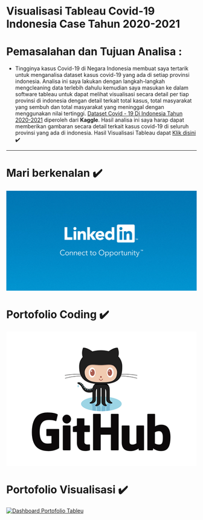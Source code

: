 # Visualisasi Tableau Covid-19 Indonesia Case Tahun 2020-2021

# Pemasalahan dan Tujuan Analisa :
- Tingginya kasus Covid-19 di Negara Indonesia membuat saya tertarik untuk menganalisa dataset kasus covid-19 yang ada di setiap provinsi indonesia. Analisa ini saya lakukan dengan langkah-langkah mengcleaning data terlebih dahulu kemudian saya masukan ke dalam software tableau untuk dapat melihat visualisasi secara detail per tiap provinsi di indonesia dengan detail terkait total kasus, total masyarakat yang sembuh dan total masyarakat yang meninggal dengan menggunakan nilai tertinggi. [Dataset Covid - 19 Di Indonesia Tahun 2020-2021](https://www.kaggle.com/datasets/hendratno/covid19-indonesia) diperoleh dari **Kaggle**. Hasil analisa ini saya harap dapat memberikan gambaran secara detail terkait kasus covid-19 di seluruh provinsi yang ada di indonesia. Hasil Visualisasi Tableau dapat [Klik disini](https://public.tableau.com/views/KasusCovid-19Indonesia/DescC-19Indonesia?:language=en-US&:display_count=n&:origin=viz_share_link) :heavy_check_mark:


<hr>

# Mari berkenalan :heavy_check_mark:
[![Avenger](https://github.com/mhdalfarisy/CRUD-Program-Stock-Barang-Gudang/blob/main/image/Linkedin.jpg)](https://www.linkedin.com/in/m-alfarisy97/)


# Portofolio Coding :heavy_check_mark:
[![Github](https://github.com/mhdalfarisy/CRUD-Program-Stock-Barang-Gudang/blob/main/image/github-logo-tile.png)](https://github.com/mhdalfarisy)


# Portofolio Visualisasi :heavy_check_mark:
[![Dashboard Portofolio Tableu](https://github.com/mhdalfarisy/Capstone-Project-Modul-1---Program-Stock-Barang-Gudang-/blob/main/image/Tableau-Server-1.jpg)](https://public.tableau.com/app/profile/muhammad.al.farisy6147)
